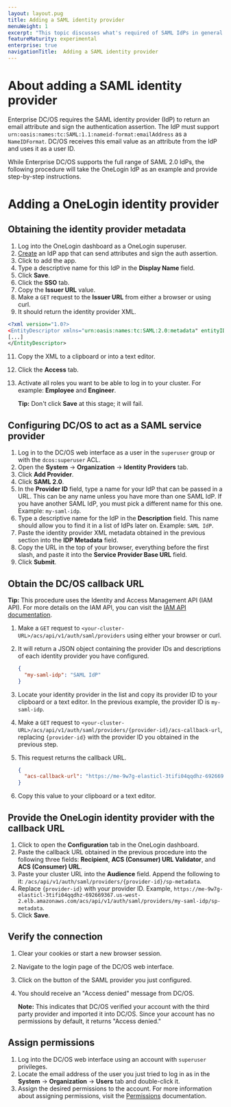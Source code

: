 ```yaml
---
layout: layout.pug
title: Adding a SAML identity provider
menuWeight: 1
excerpt: "This topic discusses what's required of SAML IdPs in general and provides a step-by-step procedure for setting up a OneLogin IdP."
featureMaturity: experimental
enterprise: true
navigationTitle:  Adding a SAML identity provider
---
```



# About adding a SAML identity provider

Enterprise DC/OS requires the SAML identity provider (IdP) to return an email attribute and sign the authentication assertion. The IdP must support `urn:oasis:names:tc:SAML:1.1:nameid-format:emailAddress` as a `NameIDFormat`. DC/OS receives this email value as an attribute from the IdP and uses it as a user ID.

While Enterprise DC/OS supports the full range of SAML 2.0 IdPs, the following procedure will take the OneLogin IdP as an example and provide step-by-step instructions.

# Adding a OneLogin identity provider

## Obtaining the identity provider metadata

1. Log into the OneLogin dashboard as a OneLogin superuser.
2. [Create](https://admin.us.onelogin.com/apps/find) an IdP app that can send attributes and sign the auth assertion.
3. Click to add the app.
4. Type a descriptive name for this IdP in the **Display Name** field.
5. Click **Save**.
7. Click the **SSO** tab.
8. Copy the **Issuer URL** value. 
9. Make a `GET` request to the **Issuer URL** from either a browser or using curl. 
10. It should return the identity provider XML. 

  ```xml
<?xml version="1.0?>
<EntityDescriptor xmlns="urn:oasis:names:tc:SAML:2.0:metadata" entityID="https://app.onelogin.com/saml/metadata/555370">
  [...]
</EntityDescriptor>
  ```

11. Copy the XML to a clipboard or into a text editor. 
12. Click the **Access** tab. 
13. Activate all roles you want to be able to log in to your cluster. For example: **Employee** and **Engineer**.

    **Tip:** Don't click **Save** at this stage; it will fail.

## Configuring DC/OS to act as a SAML service provider

1. Log in to the DC/OS web interface as a user in the `superuser` group or with the `dcos:superuser` ACL.
2. Open the **System** -> **Organization** -> **Identity Providers** tab.
3. Click **Add Provider**.
4. Click **SAML 2.0**. 
5. In the **Provider ID** field, type a name for your IdP that can be passed in a URL. This can be any name unless you have more than one SAML IdP. If you have another SAML IdP, you must pick a different name for this one. Example: `my-saml-idp`.
5. Type a descriptive name for the IdP in the **Description** field. This name should allow you to find it in a list of IdPs later on. Example: `SAML IdP`.
6. Paste the identity provider XML metadata obtained in the previous section into the **IDP Metadata** field.
7. Copy the URL in the top of your browser, everything before the first slash, and paste it into the **Service Provider Base URL** field.
9. Click **Submit**.

## Obtain the DC/OS callback URL

**Tip:** This procedure uses the Identity and Access Management API (IAM API). For more details on the IAM API, you can visit the [IAM API documentation](/docs/1.8/administration/id-and-access-mgt/iam-api/).

1. Make a `GET` request to `<your-cluster-URL>/acs/api/v1/auth/saml/providers` using either your browser or curl.
2. It will return a JSON object containing the provider IDs and descriptions of each identity provider you have configured.

    ```json
    {
      "my-saml-idp": "SAML IdP"
    }
    ```

3. Locate your identity provider in the list and copy its provider ID to your clipboard or a text editor. In the previous example, the provider ID is `my-saml-idp`.
4. Make a `GET` request to `<your-cluster-URL>/acs/api/v1/auth/saml/providers/{provider-id}/acs-callback-url`, replacing `{provider-id}` with the provider ID you obtained in the previous step.
5. This request returns the callback URL.

    ```json
    {
      "acs-callback-url": "https://me-9w7g-elasticl-3tifi04qqdhz-692669367.us-west-2.elb.amazonaws.com/acs/api/v1/auth/saml/providers/my-saml-idp/acs-callback"
    }
    ```

6. Copy this value to your clipboard or a text editor.

## Provide the OneLogin identity provider with the callback URL

1. Click to open the **Configuration** tab in the OneLogin dashboard.
2. Paste the callback URL obtained in the previous procedure into the following three fields: **Recipient**, **ACS (Consumer) URL Validator**, and **ACS (Consumer) URL**.
3. Paste your cluster URL into the **Audience** field. Append the following to it: `/acs/api/v1/auth/saml/providers/{provider-id}/sp-metadata`.
4. Replace `{provider-id}` with your provider ID. Example, `https://me-9w7g-elasticl-3tifi04qqdhz-692669367.us-west-2.elb.amazonaws.com/acs/api/v1/auth/saml/providers/my-saml-idp/sp-metadata`.
5. Click **Save**.

## Verify the connection

1. Clear your cookies or start a new browser session.
2. Navigate to the login page of the DC/OS web interface.
3. Click on the button of the SAML provider you just configured.
4. You should receive an "Access denied" message from DC/OS.

   **Note:** This indicates that DC/OS verified your account with the third party provider and imported it into DC/OS. Since your account has no permissions by default, it returns "Access denied."

## Assign permissions 

1. Log into the DC/OS web interface using an account with `superuser` privileges.
2. Locate the email address of the user you just tried to log in as in the **System** -> **Organization** -> **Users** tab and double-click it.
3. Assign the desired permissions to the account. For more information about assigning permissions, visit the [Permissions](/docs/1.8/administration/id-and-access-mgt/permissions/) documentation.
